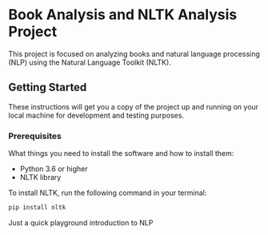 # Book Analysis and NLTK Analysis Project

This project is focused on analyzing books and natural language processing (NLP) using the Natural Language Toolkit (NLTK).

## Getting Started

These instructions will get you a copy of the project up and running on your local machine for development and testing purposes.

### Prerequisites

What things you need to install the software and how to install them:

- Python 3.6 or higher
- NLTK library

To install NLTK, run the following command in your terminal:

```bash
pip install nltk
```

Just a quick playground introduction to NLP